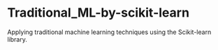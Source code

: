 # Traditional_ML-by-scikit-learn

Applying traditional machine learning techniques using the Scikit-learn library.
